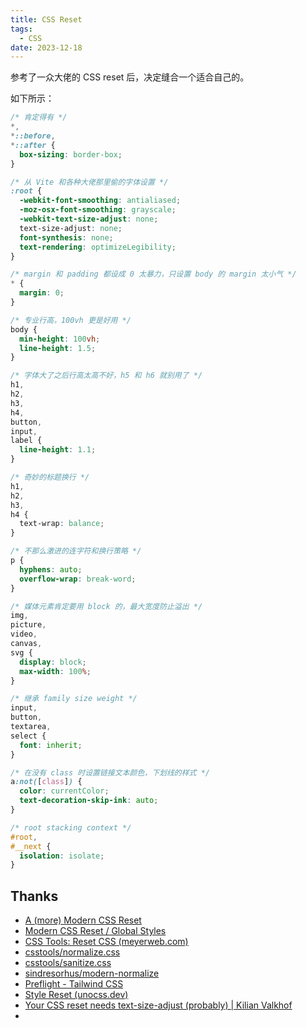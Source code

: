 ```yaml
---
title: CSS Reset
tags:
  - CSS
date: 2023-12-18
---
```


参考了一众大佬的 CSS reset 后，决定缝合一个适合自己的。

如下所示：

```css
/* 肯定得有 */
*,
*::before,
*::after {
  box-sizing: border-box;
}

/* 从 Vite 和各种大佬那里偷的字体设置 */
:root {
  -webkit-font-smoothing: antialiased;
  -moz-osx-font-smoothing: grayscale;
  -webkit-text-size-adjust: none;
  text-size-adjust: none;
  font-synthesis: none;
  text-rendering: optimizeLegibility;
}

/* margin 和 padding 都设成 0 太暴力，只设置 body 的 margin 太小气 */
* {
  margin: 0;
}

/* 专业行高，100vh 更是好用 */
body {
  min-height: 100vh;
  line-height: 1.5;
}

/* 字体大了之后行高太高不好，h5 和 h6 就别用了 */
h1,
h2,
h3,
h4,
button,
input,
label {
  line-height: 1.1;
}

/* 奇妙的标题换行 */
h1,
h2,
h3,
h4 {
  text-wrap: balance;
}

/* 不那么激进的连字符和换行策略 */
p {
  hyphens: auto;
  overflow-wrap: break-word;
}

/* 媒体元素肯定要用 block 的，最大宽度防止溢出 */
img,
picture,
video,
canvas,
svg {
  display: block;
  max-width: 100%;
}

/* 继承 family size weight */
input,
button,
textarea,
select {
  font: inherit;
}

/* 在没有 class 时设置链接文本颜色，下划线的样式 */
a:not([class]) {
  color: currentColor;
  text-decoration-skip-ink: auto;
}

/* root stacking context */
#root,
#__next {
  isolation: isolate;
}
```


## Thanks

- [A (more) Modern CSS Reset](https://andy-bell.co.uk/a-more-modern-css-reset/)
- [Modern CSS Reset / Global Styles](https://www.joshwcomeau.com/css/custom-css-reset/)
- [CSS Tools: Reset CSS (meyerweb.com)](https://meyerweb.com/eric/tools/css/reset/index.html)
- [csstools/normalize.css](https://github.com/csstools/normalize.css)
- [csstools/sanitize.css](https://github.com/csstools/sanitize.css)
- [sindresorhus/modern-normalize](https://github.com/sindresorhus/modern-normalize)
- [Preflight - Tailwind CSS](https://tailwindcss.com/docs/preflight)
- [Style Reset (unocss.dev)](https://unocss.dev/guide/style-reset)
- [Your CSS reset needs text-size-adjust (probably) | Kilian Valkhof](https://kilianvalkhof.com/2022/css-html/your-css-reset-needs-text-size-adjust-probably/)
- 